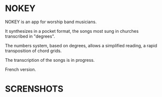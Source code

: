 # NOKEY

NOKEY is an app for worship band musicians.

It synthesizes in a pocket format, the songs most sung in churches transcribed in "degrees".

The numbers system, based on degrees, allows a simplified reading, a rapid transposition of chord grids.

The transcription of the songs is in progress.

French version.

# SCRENSHOTS
